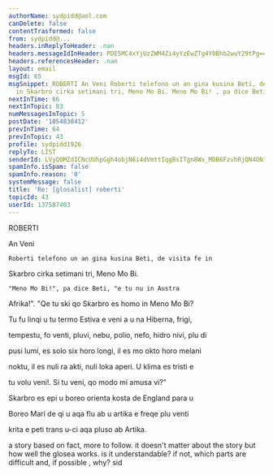 ```yaml
---
authorName: sydpidd@aol.com
canDelete: false
contentTrasformed: false
from: sydpidd@...
headers.inReplyToHeader: .nan
headers.messageIdInHeader: PDE5MC4xYjUzZWM4Zi4yYzEwZTg4Y0Bhb2wuY29tPg==
headers.referencesHeader: .nan
layout: email
msgId: 65
msgSnippet: ROBERTI An Veni Roberti telefono un an gina kusina Beti, de visita fe
  in Skarbro cirka setimani tri, Meno Mo Bi. Meno Mo Bi! , pa dice Beti, e tu nu in
nextInTime: 66
nextInTopic: 83
numMessagesInTopic: 5
postDate: '1054838412'
prevInTime: 64
prevInTopic: 43
profile: sydpidd1926
replyTo: LIST
senderId: LVyQOMZdICNcUUhpGgh4objN6i4dVmttIqgBsITgn8Wx_MDB6FzvhRjQN4ONfvfIpboisSPa
spamInfo.isSpam: false
spamInfo.reason: '0'
systemMessage: false
title: 'Re: [glosalist] roberti'
topicId: 43
userId: 137587403
---
```


ROBERTI



An Veni

    Roberti telefono un an gina kusina Beti, de visita fe in 

Skarbro cirka setimani tri, Meno Mo Bi.

    "Meno Mo Bi!", pa dice Beti, "e tu nu in Austra 

Afrika!". "Qe tu ski qo Skarbro es homo in Meno Mo Bi? 

Tu fu linqi u tu termo Estiva e veni a u na Hiberna, frigi, 

tempestu, fo venti, pluvi, nebu, polio, nefo, hidro nivi, plu di 

pusi lumi, es solo six horo longi, il es mo okto horo melani 

noktu, il es nuli ra akti, nuli loka aperi. U klima es tristi e 

tu volu veni!. Si tu veni, qo modo mi amusa vi?"

Skarbro es epi u boreo orienta kosta de England para u 

Boreo Mari de qi u aqa flu ab u artika e freqe plu venti 

krita e peti trans u-ci aqa pluso ab Artika.

a story based on fact, more to follow.
it doesn't matter about the story but how well the glosea works. is it 
understandable? if not, which parts are difficult and, if possible , why?
sid

